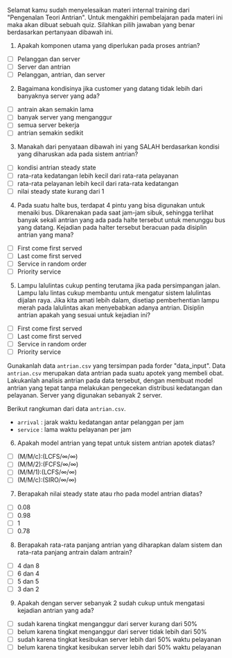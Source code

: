 Selamat kamu sudah menyelesaikan materi internal training dari "Pengenalan Teori Antrian". Untuk mengakhiri pembelajaran pada materi ini maka akan dibuat sebuah quiz. Silahkan pilih jawaban yang benar berdasarkan pertanyaan dibawah ini.

1. Apakah komponen utama yang diperlukan pada proses antrian?
  - [ ] Pelanggan dan server
  - [ ] Server dan antrian
  - [ ] Pelanggan, antrian, dan server
  
2. Bagaimana kondisinya jika customer yang datang tidak lebih dari banyaknya server yang ada?
  - [ ] antrain akan semakin lama
  - [ ] banyak server yang menganggur
  - [ ] semua server bekerja
  - [ ] antrian semakin sedikit
  
3. Manakah dari penyataan dibawah ini yang SALAH berdasarkan kondisi yang diharuskan ada pada sistem antrian?
  - [ ] kondisi antrian steady state
  - [ ] rata-rata kedatangan lebih kecil dari rata-rata pelayanan
  - [ ] rata-rata pelayanan lebih kecil dari rata-rata kedatangan
  - [ ] nilai steady state kurang dari 1
  
4. Pada suatu halte bus, terdapat 4 pintu yang bisa digunakan untuk menaiki bus. Dikarenakan pada saat jam-jam sibuk, sehingga terlihat banyak sekali antrian yang ada pada halte tersebut untuk menunggu bus yang datang. Kejadian pada halter tersebut beracuan pada disiplin antrian yang mana?
  - [ ] First come first served 
  - [ ] Last come first served 
  - [ ] Service in random order
  - [ ] Priority service 
  
5. Lampu lalulintas cukup penting terutama jika pada persimpangan jalan. Lampu lalu lintas cukup membantu untuk mengatur sistem lalulintas dijalan raya. Jika kita amati lebih dalam, disetiap pemberhentian lampu merah pada lalulintas akan menyebabkan adanya antrian. Disiplin antrian apakah yang sesuai untuk kejadian ini?
  - [ ] First come first served 
  - [ ] Last come first served 
  - [ ] Service in random order
  - [ ] Priority service 
  
Gunakanlah data `antrian.csv` yang tersimpan pada forder "data_input". Data `antrian.csv` merupakan data antrian pada suatu apotek yang membeli obat. Lakukanlah analisis antrian pada data tersebut, dengan membuat model antrian yang tepat tanpa melakukan pengecekan distribusi kedatangan dan pelayanan. Server yang digunakan sebanyak 2 server. 

Berikut rangkuman dari data `antrian.csv`. 

* `arrival` : jarak waktu kedatangan antar pelanggan per jam
* `service` : lama waktu pelayanan per jam

6. Apakah model antrian yang tepat untuk sistem antrian apotek diatas?
  - [ ] (M/M/c):(LCFS/$\infty$/$\infty$)
  - [ ] (M/M/2):(FCFS/$\infty$/$\infty$)
  - [ ] (M/M/1):(LCFS/$\infty$/$\infty$)
  - [ ] (M/M/c):(SIRO/$\infty$/$\infty$)

7. Berapakah nilai steady state atau rho pada model antrian diatas?
  - [ ] 0.08
  - [ ] 0.98
  - [ ] 1
  - [ ] 0.78
  
8. Berapakah rata-rata panjang antrian yang diharapkan dalam sistem dan rata-rata panjang antrain dalam antrain?
 - [ ] 4 dan 8
 - [ ] 6 dan 4
 - [ ] 5 dan 5
 - [ ] 3 dan 2
 
9. Apakah dengan server sebanyak 2 sudah cukup untuk mengatasi kejadian antrian yang ada?
 - [ ] sudah karena tingkat menganggur dari server kurang dari 50%
 - [ ] belum karena tingkat menganggur dari server tidak lebih dari 50%
 - [ ] sudah karena tingkat kesibukan server lebih dari 50% waktu pelayanan
 - [ ] belum karena tingkat kesibukan server lebih dari 50% waktu pelayanan